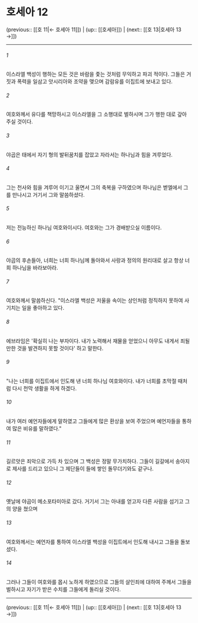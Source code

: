 # 호세아 12

(previous:: [[호 11|← 호세아 11]]) | (up:: [[호세아]]) | (next:: [[호 13|호세아 13 →]])

***




###### 1 

이스라엘 백성이 행하는 모든 것은 바람을 좇는 것처럼 무익하고 파괴 적이다. 그들은 거짓과 폭력을 일삼고 앗시리아와 조약을 맺으며 감람유를 이집트에 보내고 있다. 



###### 2 

여호와께서 유다를 책망하시고 이스라엘을 그 소행대로 벌하시며 그가 행한 대로 갚아 주실 것이다. 



###### 3 

야곱은 태에서 자기 형의 발뒤꿈치를 잡았고 자라서는 하나님과 힘을 겨루었다. 



###### 4 

그는 천사와 힘을 겨루어 이기고 울면서 그의 축복을 구하였으며 하나님은 벧엘에서 그를 만나시고 거기서 그와 말씀하셨다. 



###### 5 

저는 전능하신 하나님 여호와이시다. 여호와는 그가 경배받으실 이름이다. 



###### 6 

야곱의 후손들아, 너희는 너희 하나님께 돌아와서 사랑과 정의의 원리대로 살고 항상 너희 하나님을 바라보아라. 



###### 7 

여호와께서 말씀하신다. "이스라엘 백성은 저울을 속이는 상인처럼 정직하지 못하여 사기치는 일을 좋아하고 있다. 



###### 8 

에브라임은 '확실히 나는 부자이다. 내가 노력해서 재물을 얻었으니 아무도 내게서 죄될 만한 것을 발견하지 못할 것이다' 하고 말한다. 



###### 9 

"나는 너희를 이집트에서 인도해 낸 너희 하나님 여호와이다. 내가 너희를 초막절 때처럼 다시 천막 생활을 하게 하겠다. 



###### 10 

내가 여러 예언자들에게 말하였고 그들에게 많은 환상을 보여 주었으며 예언자들을 통하여 많은 비유를 말하였다." 



###### 11 

길르앗은 죄악으로 가득 차 있으며 그 백성은 정말 무가치하다. 그들이 길갈에서 송아지로 제사를 드리고 있으니 그 제단들이 들에 쌓인 돌무더기와도 같구나. 



###### 12 

옛날에 야곱이 메소포타미아로 갔다. 거기서 그는 아내를 얻고자 다른 사람을 섬기고 그의 양을 쳤으며 



###### 13 

여호와께서는 예언자를 통하여 이스라엘 백성을 이집트에서 인도해 내시고 그들을 돌보셨다. 



###### 14 

그러나 그들이 여호와를 몹시 노하게 하였으므로 그들의 살인죄에 대하여 주께서 그들을 벌하시고 자기가 받은 수치를 그들에게 돌리실 것이다.

***

(previous:: [[호 11|← 호세아 11]]) | (up:: [[호세아]]) | (next:: [[호 13|호세아 13 →]])

